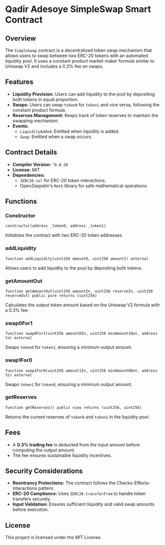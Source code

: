 # Qadir Adesoye SimpleSwap Smart Contract

## Overview
The `SimpleSwap` contract is a decentralized token swap mechanism that allows users to swap between two ERC-20 tokens with an automated liquidity pool. It uses a constant product market maker formula similar to Uniswap V2 and includes a 0.3% fee on swaps.

## Features
- **Liquidity Provision:** Users can add liquidity to the pool by depositing both tokens in equal proportion.
- **Swaps:** Users can swap `token0` for `token1` and vice versa, following the constant product formula.
- **Reserves Management:** Keeps track of token reserves to maintain the swapping mechanism.
- **Events:**
  - `LiquidityAdded`: Emitted when liquidity is added.
  - `Swap`: Emitted when a swap occurs.

## Contract Details
- **Compiler Version:** `^0.8.28`
- **License:** MIT
- **Dependencies:**
  - `IERC20.sol` for ERC-20 token interactions.
  - OpenZeppelin's `Math` library for safe mathematical operations.

## Functions
### Constructor
```solidity
constructor(address _token0, address _token1)
```
Initializes the contract with two ERC-20 token addresses.

### addLiquidity
```solidity
function addLiquidity(uint256 amount0, uint256 amount1) external
```
Allows users to add liquidity to the pool by depositing both tokens.

### getAmountOut
```solidity
function getAmountOut(uint256 amountIn, uint256 reserveIn, uint256 reserveOut) public pure returns (uint256)
```
Calculates the output token amount based on the Uniswap V2 formula with a 0.3% fee.

### swap0For1
```solidity
function swap0For1(uint256 amount0In, uint256 minAmount1Out, address to) external
```
Swaps `token0` for `token1`, ensuring a minimum output amount.

### swap1For0
```solidity
function swap1For0(uint256 amount1In, uint256 minAmount0Out, address to) external
```
Swaps `token1` for `token0`, ensuring a minimum output amount.

### getReserves
```solidity
function getReserves() public view returns (uint256, uint256)
```
Returns the current reserves of `token0` and `token1` in the liquidity pool.

## Fees
- A **0.3% trading fee** is deducted from the input amount before computing the output amount.
- The fee ensures sustainable liquidity incentives.

## Security Considerations
- **Reentrancy Protections:** The contract follows the Checks-Effects-Interactions pattern.
- **ERC-20 Compliance:** Uses `IERC20.transferFrom` to handle token transfers securely.
- **Input Validation:** Ensures sufficient liquidity and valid swap amounts before execution.

## License
This project is licensed under the MIT License.

